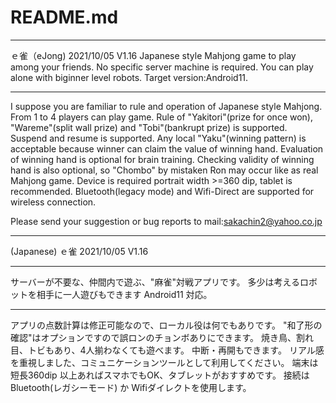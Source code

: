 ﻿# README.md 
*************************************************************************
ｅ雀（eJong)           2021/10/05  V1.16
Japanese style Mahjong game to play among your friends.
No specific server machine is required.
You can play alone with biginner level robots.
Target version:Android11.
*****
I suppose you are familiar to rule and operation of Japanese style Mahjong.
From 1 to 4 players can play game.
Rule of "Yakitori"(prize for once won), "Wareme"(split wall prize)  and "Tobi"(bankrupt prize) is supported.
Suspend and resume is supported.
Any local "Yaku"(winning pattern) is acceptable
 because winner can claim the value of winning hand.
Evaluation of winning hand is optional for brain training.
Checking validity of winning hand is also optional,
so "Chombo" by mistaken Ron may occur like as real Mahjong game.
Device is required portrait width >=360 dip, tablet is recommended.
Bluetooth(legacy mode) and Wifi-Direct are supported for wireless connection.

Please send your suggestion or bug reports to mail:sakachin2@yahoo.co.jp

*************************************************************************
(Japanese)
ｅ雀                  2021/10/05  V1.16
***** 
サーバーが不要な、仲間内で遊ぶ、"麻雀"対戦アプリです。
多少は考えるロボットを相手に一人遊びもできます
Android11 対応。
*****
アプリの点数計算は修正可能なので、ローカル役は何でもありです。
"和了形の確認"はオプションですので誤ロンのチョンボありにできます。
焼き鳥、割れ目、トビもあり、4人揃わなくても遊べます。
中断・再開もできます。
リアル感を重視しました、コミュニケーションツールとして利用してください。
端末は 短長360dip 以上あればスマホでもOK、タブレットがおすすめです。
接続はBluetooth(レガシーモード) か Wifiダイレクトを使用します。
